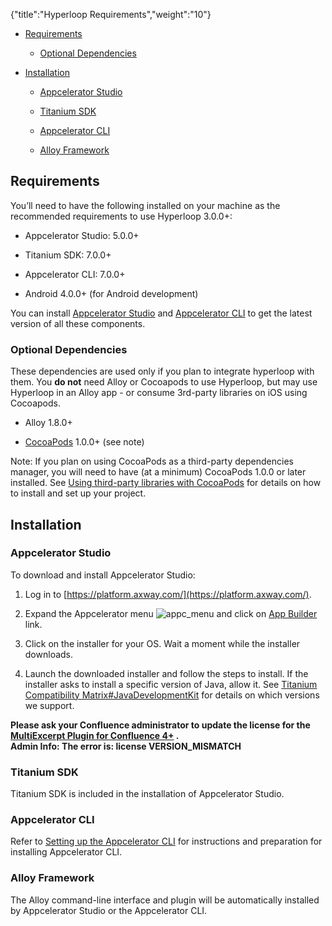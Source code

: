 {"title":"Hyperloop Requirements","weight":"10"} 

*   [Requirements](#Requirements)
    
    *   [Optional Dependencies](#OptionalDependencies)
        
*   [Installation](#Installation)
    
    *   [Appcelerator Studio](#AppceleratorStudio)
        
    *   [Titanium SDK](#TitaniumSDK)
        
    *   [Appcelerator CLI](#AppceleratorCLI)
        
    *   [Alloy Framework](#AlloyFramework)
        

## Requirements

You’ll need to have the following installed on your machine as the recommended requirements to use Hyperloop 3.0.0+:

*   Appcelerator Studio: 5.0.0+
    
*   Titanium SDK: 7.0.0+
    
*   Appcelerator CLI: 7.0.0+
    
*   Android 4.0.0+ (for Android development)
    

You can install [Appcelerator Studio](https://platform.axway.com/#/product/studio) and [Appcelerator CLI](https://platform.axway.com/#/product/cli) to get the latest version of all these components.

### Optional Dependencies

These dependencies are used only if you plan to integrate hyperloop with them. You **do not** need Alloy or Cocoapods to use Hyperloop, but may use Hyperloop in an Alloy app - or consume 3rd-party libraries on iOS using Cocoapods.

*   Alloy 1.8.0+
    
*   [CocoaPods](https://cocoapods.org/) 1.0.0+ (see note)
    

Note: If you plan on using CocoaPods as a third-party dependencies manager, you will need to have (at a minimum) CocoaPods 1.0.0 or later installed. See [Using third-party libraries with CocoaPods](/docs/appc/Titanium_SDK/Titanium_SDK_Guide/Hyperloop/Hyperloop_Guides/iOS_Hyperloop_Programming_Guide/#CocoaPods) for details on how to install and set up your project.

## Installation

### Appcelerator Studio

To download and install Appcelerator Studio:

1.  Log in to [https://platform.axway.com/](https://platform.axway.com/).
    
2.  Expand the Appcelerator menu ![appc_menu](/Images/appc/download/thumbnails/30083017/appc_menu.png) and click on [App Builder](https://platform.axway.com/#/product/studio) link.
    
3.  Click on the installer for your OS. Wait a moment while the installer downloads.
    
4.  Launch the downloaded installer and follow the steps to install. If the installer asks to install a specific version of Java, allow it. See [Titanium Compatibility Matrix#JavaDevelopmentKit](/docs/appc/Titanium_SDK/Titanium_SDK_Getting_Started/Installation_and_Configuration/Titanium_Compatibility_Matrix/#JavaDevelopmentKit) for details on which versions we support.
    

**Please ask your Confluence administrator to update the license for the [MultiExcerpt Plugin for Confluence 4+](https://plugins.atlassian.com/plugins/biz.artemissoftware.confluence.multiexcerpt.MultiExcerptMacro) .**  
**Admin Info: The error is: license VERSION\_MISMATCH**

### Titanium SDK

Titanium SDK is included in the installation of Appcelerator Studio.

### Appcelerator CLI

Refer to [Setting up the Appcelerator CLI](/docs/appc/Appcelerator_CLI/Appcelerator_CLI_Getting_Started/) for instructions and preparation for installing Appcelerator CLI.

### Alloy Framework

The Alloy command-line interface and plugin will be automatically installed by Appcelerator Studio or the Appcelerator CLI.